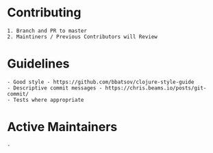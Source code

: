 # Contributing

    1. Branch and PR to master
    2. Maintiners / Previous Contributors will Review

# Guidelines

    - Good style - https://github.com/bbatsov/clojure-style-guide
    - Descriptive commit messages - https://chris.beams.io/posts/git-commit/
    - Tests where appropriate

# Active Maintainers

    -

